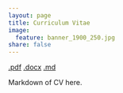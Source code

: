 ```yaml
---
layout: page
title: Curriculum Vitae
image:
  feature: banner_1900_250.jpg
share: false
---
```


<div markdown="block">
<a href="{{ site.url }}/CV/D_Noriega_CV_Dec_2014.pdf" class="btn btn-success"> .pdf</a>
<a href="#" class="btn btn-info"> 
.docx</a>
<a href="#" class="btn btn-warning">
.md</a></div>

Markdown of CV here.
